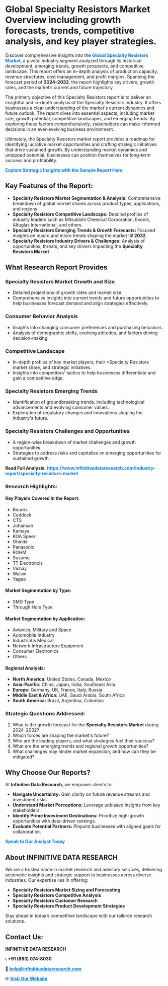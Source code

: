 <h1>Global Specialty Resistors Market Overview including growth forecasts, trends, competitive analysis, and key player strategies.</h1>
<p>
Discover comprehensive insights into the 
<a href="https://www.infinitivedataresearch.com/industry-report/specialty-resistors-market" rel="dofollow" style="color: #007BFF; text-decoration: none;"><strong>Global Specialty Resistors Market</strong></a>, a pivotal industry segment analyzed through its historical development, emerging trends, growth prospects, and competitive landscape. This report offers an in-depth analysis of production capacity, revenue structures, cost management, and profit margins. Spanning the forecast period of <strong>2024–2033</strong>, the report highlights key drivers, growth rates, and the market’s current and future trajectory.
</p>
<p>
The primary objective of this Specialty Resistors report is to deliver an insightful and in-depth analysis of the Specialty Resistors industry. It offers businesses a clear understanding of the market's current dynamics and future outlook. The report dives into essential aspects, including market size, growth potential, competitive landscapes, and emerging trends. By exploring these factors comprehensively, stakeholders can make informed decisions in an ever-evolving business environment.
</p>
<p>
Ultimately, the Specialty Resistors market report provides a roadmap for identifying lucrative market opportunities and crafting strategic initiatives that drive sustained growth. By understanding market dynamics and untapped potential, businesses can position themselves for long-term success and profitability.
</p>
<p>
<a href="https://www.infinitivedataresearch.com/request-sample/reportId=106312" style="color: #007BFF; text-decoration: none;"><strong>Explore Strategic Insights with the Sample Report Here</strong></a>
</p>

<h2>Key Features of the Report:</h2>
<ul>
<li><strong>Specialty Resistors Market Segmentation & Analysis:</strong> Comprehensive breakdown of global market shares across product types, applications, and regions.</li>
<li><strong>Specialty Resistors Competitive Landscape:</strong> Detailed profiles of industry leaders such as Mitsubishi Chemical Corporation, Evonik, Altuglas International, and others.</li>
<li><strong>Specialty Resistors Emerging Trends & Growth Forecasts:</strong> Focused insights on macro and micro trends shaping the market till <strong>2032</strong>.</li>
<li><strong>Specialty Resistors Industry Drivers & Challenges:</strong> Analysis of opportunities, threats, and key drivers impacting the <strong>Specialty Resistors Market</strong>.</li>
</ul>

<h2>What Research Report Provides</h2>
<h3>Specialty Resistors Market Growth and Size</h3>
<ul>
<li>Detailed projections of growth rates and market size.</li>
<li>Comprehensive insights into current trends and future opportunities to help businesses forecast demand and align strategies effectively.</li>
</ul>

<h3>Consumer Behavior Analysis</h3>
<ul>
<li>Insights into changing consumer preferences and purchasing behaviors.</li>
<li>Analysis of demographic shifts, evolving attitudes, and factors driving decision-making.</li>
</ul>

<h3>Competitive Landscape</h3>
<ul>
<li>In-depth profiles of key market players, their >Specialty Resistors market share, and strategic initiatives.</li>
<li>Insights into competitors' tactics to help businesses differentiate and gain a competitive edge.</li>
</ul>

<h3>Specialty Resistors Emerging Trends</h3>
<ul>
<li>Identification of groundbreaking trends, including technological advancements and evolving consumer values.</li>
<li>Exploration of regulatory changes and innovations shaping the industry's future.</li>
</ul>

<h3>Specialty Resistors Challenges and Opportunities</h3>
<ul>
<li>A region-wise breakdown of market challenges and growth opportunities.</li>
<li>Strategies to address risks and capitalize on emerging opportunities for sustained growth.</li>
</ul>
<p><strong>Read Full Analysis:</strong> <a href="https://www.infinitivedataresearch.com/industry-report/specialty-resistors-market" rel="dofollow" style="color: #007BFF; text-decoration: none;"><strong>https://www.infinitivedataresearch.com/industry-report/specialty-resistors-market</strong></a></p>
<h3>Research Highlights:</h3>
<h4>Key Players Covered in the Report:</h4>
<ul><li>Bourns</li><li>Caddock</li><li>CTS</li><li>Johanson</li><li>Kamaya</li><li>KOA Speer</li><li>Ohmite</li><li>Panasonic</li><li>ROHM</li><li>Susumu</li><li>TT Electroncis</li><li>Vishay</li><li>Walsin</li><li>Yageo</li></ul>
<h4>Market Segmentation by Type:</h4>
<ul><li>SMD Type</li><li>Through Hole Type</li></ul>
<h4>Market Segmentation by Application:</h4>
<ul><li>Avionics, Military and Space</li><li>Automobile Industry</li><li>Industrial &amp; Medical</li><li>Network Infrastructure Equipment</li><li>Consumer Electronics</li><li>Others</li></ul>

<h4>Regional Analysis:</h4>
<ul>
<li><strong>North America:</strong> United States, Canada, Mexico</li>
<li><strong>Asia-Pacific:</strong> China, Japan, India, Southeast Asia</li>
<li><strong>Europe:</strong> Germany, UK, France, Italy, Russia</li>
<li><strong>Middle East & Africa:</strong> UAE, Saudi Arabia, South Africa</li>
<li><strong>South America:</strong> Brazil, Argentina, Colombia</li>
</ul>

<h3>Strategic Questions Addressed:</h3>
<ol>
<li>What is the growth forecast for the <strong>Specialty Resistors Market</strong> during 2024–2032?</li>
<li>Which forces are shaping the market's future?</li>
<li>Who are the leading players, and what strategies fuel their success?</li>
<li>What are the emerging trends and regional growth opportunities?</li>
<li>What challenges may hinder market expansion, and how can they be mitigated?</li>
</ol>

<h2>Why Choose Our Reports?</h2>
<p>At <strong>Infinitive Data Research</strong>, we empower clients to:</p>
<ul>
<li><strong>Navigate Uncertainty:</strong> Gain clarity on future revenue streams and investment risks.</li>
<li><strong>Understand Market Perceptions:</strong> Leverage unbiased insights from key stakeholders.</li>
<li><strong>Identify Prime Investment Destinations:</strong> Prioritize high-growth opportunities with data-driven rankings.</li>
<li><strong>Evaluate Potential Partners:</strong> Pinpoint businesses with aligned goals for collaboration.</li>
</ul>
<p><a href="https://www.infinitivedataresearch.com/industry-report/specialty-resistors-market" rel="dofollow" style="color: #007BFF; text-decoration: none;"><strong>Speak to Our Analyst Today</strong></a></p>

<h2>About INFINITIVE DATA RESEARCH</h2>
<p>We are a trusted name in market research and advisory services, delivering actionable insights and strategic support to businesses across diverse industries. Our expertise lies in offering:</p>
<ul>
<li><strong>Specialty Resistors Market Sizing and Forecasting</strong></li>
<li><strong>Specialty Resistors Competitive Analysis</strong></li>
<li><strong>Specialty Resistors Customer Research</strong></li>
<li><strong>Specialty Resistors Product Development Strategies</strong></li>
</ul>
<p>Stay ahead in today’s competitive landscape with our tailored research solutions.</p>

<h2>Contact Us:</h2>
<p><strong>INFINITIVE DATA RESEARCH</strong></p>
<p>📞 <strong>+91 (883) 074-8030</strong></p>
<p>📧 <strong><a href="mailto:help@infinitivedataresearch.com" style="color: #007BFF;">help@infinitivedataresearch.com</a></strong></p>
<p>🌐 <strong><a href="https://www.infinitivedataresearch.com" rel="dofollow" style="color: #007BFF;">Visit Our Website</a></strong></p>